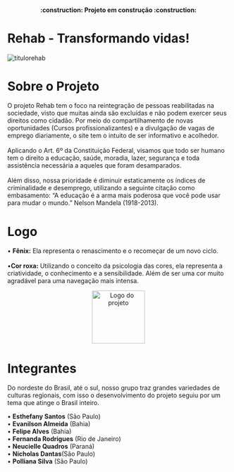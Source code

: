 <h4 align="center"> 
    :construction:  Projeto em construção  :construction:
</h4>

# Rehab - Transformando vidas!

<p align="center">
    
![titulorehab](https://github.com/Squa17/Projeto-Rehab/assets/141971382/bbc3bd65-8a1d-4963-8feb-1106bb0578a4)

</p>

# Sobre o Projeto
O projeto Rehab tem o foco na reintegração de pessoas reabilitadas na sociedade, visto que muitas ainda são excluídas e não podem exercer seus direitos como cidadão. Por meio do compartilhamento de novas oportunidades (Cursos profissionalizantes) e a divulgação de vagas de emprego diariamente, o site tem o intuito de ser informativo e acolhedor.
<br>
<br>Aplicando o Art. 6º da Constituição Federal, visamos que todo ser humano tem o direito a educação, saúde, moradia, lazer, segurança e toda assistência necessária a aqueles que foram desamparados.
<br>
<br>Além disso, nossa prioridade é diminuir estaticamente os índices de criminalidade e desemprego, utilizando a seguinte citação como embasamento: “A educação é a arma mais poderosa que você pode usar para mudar o mundo.” Nelson Mandela (1918-2013). 

#  Logo 

• **Fênix:**  Ela representa o renascimento e o recomeçar de um novo ciclo.
<br>
<br>
•**Cor roxa:**  Utilizando o conceito da psicologia das cores, ela representa a criatividade, o conhecimento e  a sensibilidade. Além de ser uma cor muito agradável para uma navegação mais intensa.

<div align="center">  <a href="https://github.com/Squa17/Projeto-Rehab/assets/141971382/3d183abf-0b80-473b-8857-e9846648d7d7"><img src="https://i.ibb.co/HNPy0fs/sua-imagem.jpg" alt="Logo do projeto" width="120"></a></div>




# Integrantes

Do nordeste do Brasil, até o sul, nosso grupo traz grandes variedades de culturas regionais, com isso o desenvolvimento do projeto seguiu por um tema que atinge o Brasil inteiro.

• **Esthefany Santos** (São Paulo)
<br>
• **Evanilson Almeida** (Bahia)
<br>
• **Felipe Alves** (Bahia)
<br>
• **Fernanda Rodrigues** (Rio de Janeiro)
<br>
• **Neucielle Quadros** (Paraná)
<br>
• **Nicholas Dantas**(São Paulo)
<br>
• **Polliana Silva** (São Paulo)
